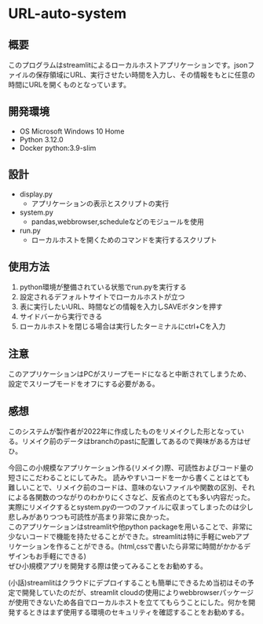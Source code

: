 # URL-auto-system
## 概要
このプログラムはstreamlitによるローカルホストアプリケーションです。jsonファイルの保存領域にURL、実行させたい時間を入力し、その情報をもとに任意の時間にURLを開くものとなっています。
## 開発環境
- OS Microsoft Windows 10 Home
- Python 3.12.0
- Docker python:3.9-slim

## 設計
- display.py
  - アプリケーションの表示とスクリプトの実行
- system.py
    - pandas,webbrowser,scheduleなどのモジュールを使用
- run.py
    - ローカルホストを開くためのコマンドを実行するスクリプト
  
## 使用方法
1. python環境が整備されている状態でrun.pyを実行する
2. 設定されるデフォルトサイトでローカルホストが立つ
3. 表に実行したいURL、時間などの情報を入力しSAVEボタンを押す
4. サイドバーから実行できる
5. ローカルホストを閉じる場合は実行したターミナルにctrl+Cを入力

## 注意
このアプリケーションはPCがスリープモードになると中断されてしまうため、設定でスリープモードをオフにする必要がある。

## 感想
このシステムが製作者が2022年に作成したものをリメイクした形となっている。リメイク前のデータはbranchのpastに配置してあるので興味がある方はぜひ。  

今回この小規模なアプリケーション作る(リメイク)際、可読性およびコード量の短さにこだわることにしてみた。  読みやすいコードを一から書くことはとても難しいことで、リメイク前のコードは、意味のないファイルや関数の区別、それによる各関数のつながりのわかりにくさなど、反省点のとても多い内容だった。実際にリメイクするとsystem.pyの一つのファイルに収まってしまったのは少し悲しみがありつつも可読性が高まり非常に良かった。  
このアプリケーションはstreamlitや他python packageを用いることで、非常に少ないコードで機能を持たせることができた。streamlitは特に手軽にwebアプリケーションを作ることができる。(html,cssで書いたら非常に時間がかかるデザインもお手軽にできる)  
ぜひ小規模アプリを開発する際は使ってみることをお勧めする。  

(小話)streamlitはクラウドにデプロイすることも簡単にできるため当初はその予定で開発していたのだが、streamlit cloudの使用によりwebbrowserパッケージが使用できないため各自でローカルホストを立ててもらうことにした。何かを開発するときはまず使用する環境のセキュリティを確認することをお勧めする。
